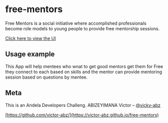 # free-mentors

Free Mentors is a social initiative where accomplished professionals become role models to young people to provide free mentorship sessions.

[Click here to view the UI](https://victor-abz.github.io/free-mentors/ui/)

## Usage example
This App will help mentees who wnat to get good mentors get them for Free
they connect to each based on skills and the mentor can provide mentoring session based on questions by mentee.

## Meta
This is an Andela Developers Challeng.
ABIZEYIMANA Victor – [@vicky-abz](https://twitter.com/vicky_abz)


[https://github.com/victor-abz/](https://victor-abz.github.io/free-mentors)
